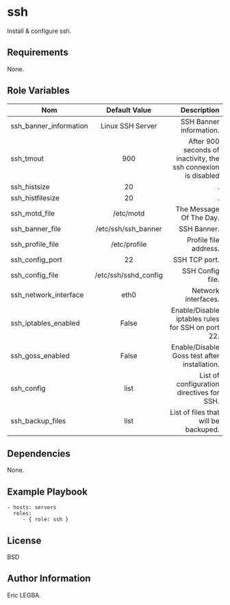 ssh
=========

Install & configure ssh.

Requirements
------------

None.

Role Variables
--------------

| Nom	        | Default Value	| Description|
| ------------- |:-------------:| ----------:|
|ssh_banner_information|Linux SSH Server|SSH Banner information.|
|ssh_tmout|900|After 900 seconds of inactivity, the ssh connexion is disabled|
|ssh_histsize|20|.|
|ssh_histfilesize|20|.|
|ssh_motd_file|/etc/motd|The Message Of The Day.|
|ssh_banner_file|/etc/ssh/ssh_banner|SSH Banner.|
|ssh_profile_file|/etc/profile|Profile file address.|
|ssh_config_port|22|SSH TCP port.|
|ssh_config_file|/etc/ssh/sshd_config|SSH Config file.|
|ssh_network_interface|eth0|Network interfaces.|
|ssh_iptables_enabled|False|Enable/Disable iptables rules for SSH on port 22.|
|ssh_goss_enabled|False|Enable/Disable Goss test after installation.|
|ssh_config|list|List of configuration directives for SSH.|
|ssh_backup_files|list|List of files that will be backuped.|


Dependencies
------------

None.

Example Playbook
----------------

    - hosts: servers
      roles:
         - { role: ssh }

License
-------

BSD

Author Information
------------------

Eric LEGBA.